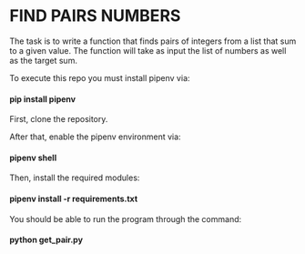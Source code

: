 # FIND PAIRS NUMBERS 

The task is to write a function that finds pairs of integers from a list that
sum to a given value. The function will take as input the list of numbers as
well as the target sum.

To execute this repo you must install pipenv via:

 #### pip install pipenv

First, clone the repository.

After that, enable the pipenv environment via:

#### pipenv shell

Then, install the required modules:

#### pipenv install -r requirements.txt

You should be able to run the program through the command:

#### python get_pair.py


